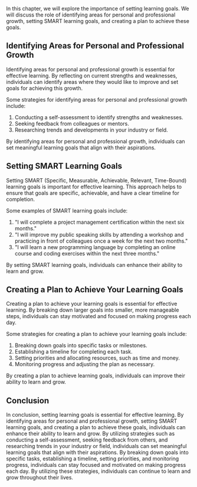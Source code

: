 
In this chapter, we will explore the importance of setting learning goals. We will discuss the role of identifying areas for personal and professional growth, setting SMART learning goals, and creating a plan to achieve these goals.

Identifying Areas for Personal and Professional Growth
------------------------------------------------------

Identifying areas for personal and professional growth is essential for effective learning. By reflecting on current strengths and weaknesses, individuals can identify areas where they would like to improve and set goals for achieving this growth.

Some strategies for identifying areas for personal and professional growth include:

1. Conducting a self-assessment to identify strengths and weaknesses.
2. Seeking feedback from colleagues or mentors.
3. Researching trends and developments in your industry or field.

By identifying areas for personal and professional growth, individuals can set meaningful learning goals that align with their aspirations.

Setting SMART Learning Goals
----------------------------

Setting SMART (Specific, Measurable, Achievable, Relevant, Time-Bound) learning goals is important for effective learning. This approach helps to ensure that goals are specific, achievable, and have a clear timeline for completion.

Some examples of SMART learning goals include:

1. "I will complete a project management certification within the next six months."
2. "I will improve my public speaking skills by attending a workshop and practicing in front of colleagues once a week for the next two months."
3. "I will learn a new programming language by completing an online course and coding exercises within the next three months."

By setting SMART learning goals, individuals can enhance their ability to learn and grow.

Creating a Plan to Achieve Your Learning Goals
----------------------------------------------

Creating a plan to achieve your learning goals is essential for effective learning. By breaking down larger goals into smaller, more manageable steps, individuals can stay motivated and focused on making progress each day.

Some strategies for creating a plan to achieve your learning goals include:

1. Breaking down goals into specific tasks or milestones.
2. Establishing a timeline for completing each task.
3. Setting priorities and allocating resources, such as time and money.
4. Monitoring progress and adjusting the plan as necessary.

By creating a plan to achieve learning goals, individuals can improve their ability to learn and grow.

Conclusion
----------

In conclusion, setting learning goals is essential for effective learning. By identifying areas for personal and professional growth, setting SMART learning goals, and creating a plan to achieve these goals, individuals can enhance their ability to learn and grow. By utilizing strategies such as conducting a self-assessment, seeking feedback from others, and researching trends in your industry or field, individuals can set meaningful learning goals that align with their aspirations. By breaking down goals into specific tasks, establishing a timeline, setting priorities, and monitoring progress, individuals can stay focused and motivated on making progress each day. By utilizing these strategies, individuals can continue to learn and grow throughout their lives.
